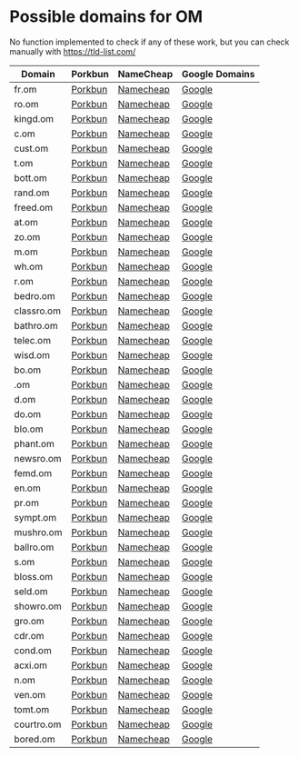 # Possible domains for OM

No function implemented to check if any of these work, but you can check manually with https://tld-list.com/

| Domain | Porkbun | NameCheap | Google Domains |
|---|---|---|---|
| fr.om | [Porkbun](https://porkbun.com/checkout/search?prb=e814663da1&tlds=&idnLanguage=&search=search&q=fr.om) | [Namecheap](https://www.namecheap.com/domains/registration/results/?domain=fr.om) | [Google](https://domains.google.com/registrar/search?searchTerm=fr.om) |
| ro.om | [Porkbun](https://porkbun.com/checkout/search?prb=e814663da1&tlds=&idnLanguage=&search=search&q=ro.om) | [Namecheap](https://www.namecheap.com/domains/registration/results/?domain=ro.om) | [Google](https://domains.google.com/registrar/search?searchTerm=ro.om) |
| kingd.om | [Porkbun](https://porkbun.com/checkout/search?prb=e814663da1&tlds=&idnLanguage=&search=search&q=kingd.om) | [Namecheap](https://www.namecheap.com/domains/registration/results/?domain=kingd.om) | [Google](https://domains.google.com/registrar/search?searchTerm=kingd.om) |
| c.om | [Porkbun](https://porkbun.com/checkout/search?prb=e814663da1&tlds=&idnLanguage=&search=search&q=c.om) | [Namecheap](https://www.namecheap.com/domains/registration/results/?domain=c.om) | [Google](https://domains.google.com/registrar/search?searchTerm=c.om) |
| cust.om | [Porkbun](https://porkbun.com/checkout/search?prb=e814663da1&tlds=&idnLanguage=&search=search&q=cust.om) | [Namecheap](https://www.namecheap.com/domains/registration/results/?domain=cust.om) | [Google](https://domains.google.com/registrar/search?searchTerm=cust.om) |
| t.om | [Porkbun](https://porkbun.com/checkout/search?prb=e814663da1&tlds=&idnLanguage=&search=search&q=t.om) | [Namecheap](https://www.namecheap.com/domains/registration/results/?domain=t.om) | [Google](https://domains.google.com/registrar/search?searchTerm=t.om) |
| bott.om | [Porkbun](https://porkbun.com/checkout/search?prb=e814663da1&tlds=&idnLanguage=&search=search&q=bott.om) | [Namecheap](https://www.namecheap.com/domains/registration/results/?domain=bott.om) | [Google](https://domains.google.com/registrar/search?searchTerm=bott.om) |
| rand.om | [Porkbun](https://porkbun.com/checkout/search?prb=e814663da1&tlds=&idnLanguage=&search=search&q=rand.om) | [Namecheap](https://www.namecheap.com/domains/registration/results/?domain=rand.om) | [Google](https://domains.google.com/registrar/search?searchTerm=rand.om) |
| freed.om | [Porkbun](https://porkbun.com/checkout/search?prb=e814663da1&tlds=&idnLanguage=&search=search&q=freed.om) | [Namecheap](https://www.namecheap.com/domains/registration/results/?domain=freed.om) | [Google](https://domains.google.com/registrar/search?searchTerm=freed.om) |
| at.om | [Porkbun](https://porkbun.com/checkout/search?prb=e814663da1&tlds=&idnLanguage=&search=search&q=at.om) | [Namecheap](https://www.namecheap.com/domains/registration/results/?domain=at.om) | [Google](https://domains.google.com/registrar/search?searchTerm=at.om) |
| zo.om | [Porkbun](https://porkbun.com/checkout/search?prb=e814663da1&tlds=&idnLanguage=&search=search&q=zo.om) | [Namecheap](https://www.namecheap.com/domains/registration/results/?domain=zo.om) | [Google](https://domains.google.com/registrar/search?searchTerm=zo.om) |
| m.om | [Porkbun](https://porkbun.com/checkout/search?prb=e814663da1&tlds=&idnLanguage=&search=search&q=m.om) | [Namecheap](https://www.namecheap.com/domains/registration/results/?domain=m.om) | [Google](https://domains.google.com/registrar/search?searchTerm=m.om) |
| wh.om | [Porkbun](https://porkbun.com/checkout/search?prb=e814663da1&tlds=&idnLanguage=&search=search&q=wh.om) | [Namecheap](https://www.namecheap.com/domains/registration/results/?domain=wh.om) | [Google](https://domains.google.com/registrar/search?searchTerm=wh.om) |
| r.om | [Porkbun](https://porkbun.com/checkout/search?prb=e814663da1&tlds=&idnLanguage=&search=search&q=r.om) | [Namecheap](https://www.namecheap.com/domains/registration/results/?domain=r.om) | [Google](https://domains.google.com/registrar/search?searchTerm=r.om) |
| bedro.om | [Porkbun](https://porkbun.com/checkout/search?prb=e814663da1&tlds=&idnLanguage=&search=search&q=bedro.om) | [Namecheap](https://www.namecheap.com/domains/registration/results/?domain=bedro.om) | [Google](https://domains.google.com/registrar/search?searchTerm=bedro.om) |
| classro.om | [Porkbun](https://porkbun.com/checkout/search?prb=e814663da1&tlds=&idnLanguage=&search=search&q=classro.om) | [Namecheap](https://www.namecheap.com/domains/registration/results/?domain=classro.om) | [Google](https://domains.google.com/registrar/search?searchTerm=classro.om) |
| bathro.om | [Porkbun](https://porkbun.com/checkout/search?prb=e814663da1&tlds=&idnLanguage=&search=search&q=bathro.om) | [Namecheap](https://www.namecheap.com/domains/registration/results/?domain=bathro.om) | [Google](https://domains.google.com/registrar/search?searchTerm=bathro.om) |
| telec.om | [Porkbun](https://porkbun.com/checkout/search?prb=e814663da1&tlds=&idnLanguage=&search=search&q=telec.om) | [Namecheap](https://www.namecheap.com/domains/registration/results/?domain=telec.om) | [Google](https://domains.google.com/registrar/search?searchTerm=telec.om) |
| wisd.om | [Porkbun](https://porkbun.com/checkout/search?prb=e814663da1&tlds=&idnLanguage=&search=search&q=wisd.om) | [Namecheap](https://www.namecheap.com/domains/registration/results/?domain=wisd.om) | [Google](https://domains.google.com/registrar/search?searchTerm=wisd.om) |
| bo.om | [Porkbun](https://porkbun.com/checkout/search?prb=e814663da1&tlds=&idnLanguage=&search=search&q=bo.om) | [Namecheap](https://www.namecheap.com/domains/registration/results/?domain=bo.om) | [Google](https://domains.google.com/registrar/search?searchTerm=bo.om) |
| .om | [Porkbun](https://porkbun.com/checkout/search?prb=e814663da1&tlds=&idnLanguage=&search=search&q=.om) | [Namecheap](https://www.namecheap.com/domains/registration/results/?domain=.om) | [Google](https://domains.google.com/registrar/search?searchTerm=.om) |
| d.om | [Porkbun](https://porkbun.com/checkout/search?prb=e814663da1&tlds=&idnLanguage=&search=search&q=d.om) | [Namecheap](https://www.namecheap.com/domains/registration/results/?domain=d.om) | [Google](https://domains.google.com/registrar/search?searchTerm=d.om) |
| do.om | [Porkbun](https://porkbun.com/checkout/search?prb=e814663da1&tlds=&idnLanguage=&search=search&q=do.om) | [Namecheap](https://www.namecheap.com/domains/registration/results/?domain=do.om) | [Google](https://domains.google.com/registrar/search?searchTerm=do.om) |
| blo.om | [Porkbun](https://porkbun.com/checkout/search?prb=e814663da1&tlds=&idnLanguage=&search=search&q=blo.om) | [Namecheap](https://www.namecheap.com/domains/registration/results/?domain=blo.om) | [Google](https://domains.google.com/registrar/search?searchTerm=blo.om) |
| phant.om | [Porkbun](https://porkbun.com/checkout/search?prb=e814663da1&tlds=&idnLanguage=&search=search&q=phant.om) | [Namecheap](https://www.namecheap.com/domains/registration/results/?domain=phant.om) | [Google](https://domains.google.com/registrar/search?searchTerm=phant.om) |
| newsro.om | [Porkbun](https://porkbun.com/checkout/search?prb=e814663da1&tlds=&idnLanguage=&search=search&q=newsro.om) | [Namecheap](https://www.namecheap.com/domains/registration/results/?domain=newsro.om) | [Google](https://domains.google.com/registrar/search?searchTerm=newsro.om) |
| femd.om | [Porkbun](https://porkbun.com/checkout/search?prb=e814663da1&tlds=&idnLanguage=&search=search&q=femd.om) | [Namecheap](https://www.namecheap.com/domains/registration/results/?domain=femd.om) | [Google](https://domains.google.com/registrar/search?searchTerm=femd.om) |
| en.om | [Porkbun](https://porkbun.com/checkout/search?prb=e814663da1&tlds=&idnLanguage=&search=search&q=en.om) | [Namecheap](https://www.namecheap.com/domains/registration/results/?domain=en.om) | [Google](https://domains.google.com/registrar/search?searchTerm=en.om) |
| pr.om | [Porkbun](https://porkbun.com/checkout/search?prb=e814663da1&tlds=&idnLanguage=&search=search&q=pr.om) | [Namecheap](https://www.namecheap.com/domains/registration/results/?domain=pr.om) | [Google](https://domains.google.com/registrar/search?searchTerm=pr.om) |
| sympt.om | [Porkbun](https://porkbun.com/checkout/search?prb=e814663da1&tlds=&idnLanguage=&search=search&q=sympt.om) | [Namecheap](https://www.namecheap.com/domains/registration/results/?domain=sympt.om) | [Google](https://domains.google.com/registrar/search?searchTerm=sympt.om) |
| mushro.om | [Porkbun](https://porkbun.com/checkout/search?prb=e814663da1&tlds=&idnLanguage=&search=search&q=mushro.om) | [Namecheap](https://www.namecheap.com/domains/registration/results/?domain=mushro.om) | [Google](https://domains.google.com/registrar/search?searchTerm=mushro.om) |
| ballro.om | [Porkbun](https://porkbun.com/checkout/search?prb=e814663da1&tlds=&idnLanguage=&search=search&q=ballro.om) | [Namecheap](https://www.namecheap.com/domains/registration/results/?domain=ballro.om) | [Google](https://domains.google.com/registrar/search?searchTerm=ballro.om) |
| s.om | [Porkbun](https://porkbun.com/checkout/search?prb=e814663da1&tlds=&idnLanguage=&search=search&q=s.om) | [Namecheap](https://www.namecheap.com/domains/registration/results/?domain=s.om) | [Google](https://domains.google.com/registrar/search?searchTerm=s.om) |
| bloss.om | [Porkbun](https://porkbun.com/checkout/search?prb=e814663da1&tlds=&idnLanguage=&search=search&q=bloss.om) | [Namecheap](https://www.namecheap.com/domains/registration/results/?domain=bloss.om) | [Google](https://domains.google.com/registrar/search?searchTerm=bloss.om) |
| seld.om | [Porkbun](https://porkbun.com/checkout/search?prb=e814663da1&tlds=&idnLanguage=&search=search&q=seld.om) | [Namecheap](https://www.namecheap.com/domains/registration/results/?domain=seld.om) | [Google](https://domains.google.com/registrar/search?searchTerm=seld.om) |
| showro.om | [Porkbun](https://porkbun.com/checkout/search?prb=e814663da1&tlds=&idnLanguage=&search=search&q=showro.om) | [Namecheap](https://www.namecheap.com/domains/registration/results/?domain=showro.om) | [Google](https://domains.google.com/registrar/search?searchTerm=showro.om) |
| gro.om | [Porkbun](https://porkbun.com/checkout/search?prb=e814663da1&tlds=&idnLanguage=&search=search&q=gro.om) | [Namecheap](https://www.namecheap.com/domains/registration/results/?domain=gro.om) | [Google](https://domains.google.com/registrar/search?searchTerm=gro.om) |
| cdr.om | [Porkbun](https://porkbun.com/checkout/search?prb=e814663da1&tlds=&idnLanguage=&search=search&q=cdr.om) | [Namecheap](https://www.namecheap.com/domains/registration/results/?domain=cdr.om) | [Google](https://domains.google.com/registrar/search?searchTerm=cdr.om) |
| cond.om | [Porkbun](https://porkbun.com/checkout/search?prb=e814663da1&tlds=&idnLanguage=&search=search&q=cond.om) | [Namecheap](https://www.namecheap.com/domains/registration/results/?domain=cond.om) | [Google](https://domains.google.com/registrar/search?searchTerm=cond.om) |
| acxi.om | [Porkbun](https://porkbun.com/checkout/search?prb=e814663da1&tlds=&idnLanguage=&search=search&q=acxi.om) | [Namecheap](https://www.namecheap.com/domains/registration/results/?domain=acxi.om) | [Google](https://domains.google.com/registrar/search?searchTerm=acxi.om) |
| n.om | [Porkbun](https://porkbun.com/checkout/search?prb=e814663da1&tlds=&idnLanguage=&search=search&q=n.om) | [Namecheap](https://www.namecheap.com/domains/registration/results/?domain=n.om) | [Google](https://domains.google.com/registrar/search?searchTerm=n.om) |
| ven.om | [Porkbun](https://porkbun.com/checkout/search?prb=e814663da1&tlds=&idnLanguage=&search=search&q=ven.om) | [Namecheap](https://www.namecheap.com/domains/registration/results/?domain=ven.om) | [Google](https://domains.google.com/registrar/search?searchTerm=ven.om) |
| tomt.om | [Porkbun](https://porkbun.com/checkout/search?prb=e814663da1&tlds=&idnLanguage=&search=search&q=tomt.om) | [Namecheap](https://www.namecheap.com/domains/registration/results/?domain=tomt.om) | [Google](https://domains.google.com/registrar/search?searchTerm=tomt.om) |
| courtro.om | [Porkbun](https://porkbun.com/checkout/search?prb=e814663da1&tlds=&idnLanguage=&search=search&q=courtro.om) | [Namecheap](https://www.namecheap.com/domains/registration/results/?domain=courtro.om) | [Google](https://domains.google.com/registrar/search?searchTerm=courtro.om) |
| bored.om | [Porkbun](https://porkbun.com/checkout/search?prb=e814663da1&tlds=&idnLanguage=&search=search&q=bored.om) | [Namecheap](https://www.namecheap.com/domains/registration/results/?domain=bored.om) | [Google](https://domains.google.com/registrar/search?searchTerm=bored.om) |
